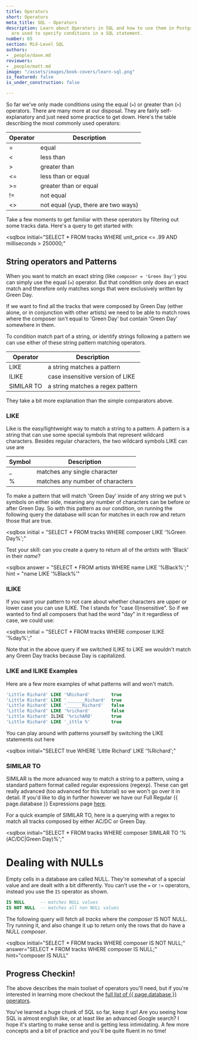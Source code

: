```yaml
---
title: Operators
short: Operators
meta_title: SQL - Operators
description: Learn about Operators in SQL and how to use them in Postgres. Operators
  are used to specify conditions in a SQL statement.
number: 65
section: Mid-Level SQL
authors:
- _people/dave.md
reviewers:
- _people/matt.md
image: "/assets/images/book-covers/learn-sql.png"
is_featured: false
is_under_construction: false

---
```

So far we've only made conditions using the equal (`=`) or greater than (`>`) operators. There are many more at our disposal.  They are fairly self-explanatory and just need some practice to get down.  Here's the table describing the most commonly used operators:

| Operator | Description |
| --- | --- |
| = | equal |
| < | less than |
| > | greater than |
| <= | less than or equal |
| >= | greater than or equal |
| != | not equal |
| <> | not equal (yup, there are two ways) |

Take a few moments to get familiar with these operators by filtering out some tracks data.  Here's a query to get started with:

<sqlbox
initial="SELECT * FROM tracks WHERE unit_price <= .99 AND milliseconds > 250000;"

> </sqlbox>

## String operators and Patterns

When you want to match an exact string (like `composer = 'Green Day'`) you can simply use the equal (`=`) operator.  But that condition only does an exact match and therefore only matches songs that were exclusively written by Green Day.

If we want to find all the tracks that were composed by Green Day (either alone, or in conjunction with other artists) we need to be able to match rows where the composer isn't equal to 'Green Day' but contain 'Green Day' somewhere in them.

To condition match part of a string, or identify strings following a pattern we can use either of these string pattern matching operators.

| Operator | Description |
| --- | --- |
| LIKE | a string matches a pattern |
| ILIKE | case insensitive version of LIKE |
| SIMILAR TO | a string matches a regex pattern |

They take a bit more explanation than the simple comparators above.

### LIKE

Like is the easy/lightweight way to match a string to a pattern. A pattern is a string that can use some special symbols that represent wildcard characters.  Besides regular characters, the two wildcard symbols LIKE can use are

| Symbol | Description |
| --- | --- |
| _ | matches any single character |
| % | matches any number of characters |

To make a pattern that will match 'Green Day' inside of any string we put `%` symbols on either side, meaning any number of characters can be before or after Green Day.  So with this pattern as our condition, on running the following query the database will scan for matches in each row and return those that are true.

<sqlbox
initial = "SELECT * FROM tracks WHERE composer LIKE '%Green Day%';"

> </sqlbox>

Test your skill: can you create a query to return all of the _artists_ with 'Black' in their _name_?

<sqlbox
answer = "SELECT * FROM artists WHERE name LIKE '%Black%';"
hint = "name LIKE '%Black%'"

> </sqlbox>

### ILIKE

If you want your pattern to not care about whether characters are upper or lower case you can use ILIKE.  The I stands for "case (I)nsensitive".  So if we wanted to find all composers that had the word "day" in it regardless of case, we could use:

<sqlbox
initial = "SELECT * FROM tracks WHERE composer ILIKE '%day%';"

> </sqlbox>

Note that in the above query if we switched ILIKE to LIKE we wouldn't match any Green Day tracks because Day is capitalized.

### LIKE and ILIKE Examples

Here are a few more examples of what patterns will and won't match.

```sql
'Little Richard' LIKE '%Richard'        true
'Little Richard' LIKE '_______Richard'  true
'Little Richard' LIKE '______Richard'   false
'Little Richard' LIKE '%richard'        false
'Little Richard' ILIKE '%richARD'       true
'Little Richard' LIKE '_ittle %'        true
```

You can play around with patterns yourself by switching the LIKE statements out here

<sqlbox
initial="SELECT true WHERE 'Little Richard' LIKE '%Richard';"

> </sqlbox>

### SIMILAR TO

SIMILAR is the more advanced way to match a string to a pattern, using a standard pattern format called regular expressions (regexp).  These can get really advanced (too advanced for this tutorial) so we won't go over it in detail.  If you'd like to dig in further however we have our Full Regular {{ page.database }} Expressions page [here](https://dataschool.com/how-to-teach-people-sql/how-regex-works-in-sql/).

For a quick example of SIMILAR TO, here is a querying with a regex to match all tracks composed by either AC/DC or Green Day.

<sqlbox
initial="SELECT * FROM tracks WHERE composer SIMILAR TO '%(AC/DC|Green Day)%';"

> </sqlbox>

# Dealing with NULLs

Empty cells in a database are called NULL.  They're somewhat of a special value and are dealt with a bit differently.  You can't use the `=` or `!=` operators, instead you use the `IS` operator as shown.

```sql
IS NULL      -- matches NULL values
IS NOT NULL  -- matches all non NULL values
```

The following query will fetch all _tracks_ where the _composer_ IS NOT NULL.  Try running it, and also change it up to return only the rows that do have a NULL _composer_.

<sqlbox
initial="SELECT * FROM tracks WHERE composer IS NOT NULL;"
answer="SELECT * FROM tracks WHERE composer IS NULL;"
hint="composer IS NULL"

> </sqlbox>

## Progress Checkin!

The above describes the main toolset of operators you'll need, but if you're interested in learning more checkout the [full list of {{ page.database }} operators](https://www.postgresql.org/docs/9.0/static/functions.html).

You've learned a huge chunk of SQL so far, keep it up!  Are you seeing how SQL is almost english like, or at least like an advanced Google search?  I hope it's starting to make sense and is getting less intimidating.  A few more concepts and a bit of practice and you'll be quite fluent in no time!